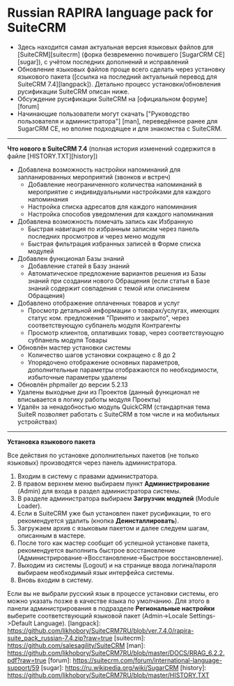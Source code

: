 Russian RAPIRA language pack for SuiteCRM
=========================================

+ Здесь находится самая актуальная версия языковых файлов для [SuiteCRM][suitecrm] (форка безвременно почившего [SugarCRM CE] [sugar]), с учётом последних дополнений и исправлений
+ Обновление языковых файлов проще всего сделать через установку языкового пакета ([ссылка на последний актуальный перевод для SuiteCRM 7.4][langpack]). Детально процесс установки/обновления русификации SuiteCRM описан ниже.
+ Обсуждение русификации SuiteCRM на [официальном форуме][forum]
+ Начинающие пользователи могут скачать ["Руководство пользователя и администратора"] [man], переведённое ранее для SugarCRM CE, но вполне подходящее и для знакомства с SuiteCRM.

------------------------------------------------

<b>Что нового в SuiteCRM 7.4</b>    (полная история изменений содержится в файле [HISTORY.TXT][history])

+ Добавлена возможность настройки напоминаний для запланированных мероприятий (звонков и встреч)
	- Добавление неограниченного количества напоминаний в мероприятие с индивидуальными настройками для каждого напоминания
	- Настройка списка адресатов для каждого напоминания
	- Настройка способов уведомления для каждого напоминания
+ Добавлена возможность помечать запись как Избранную
	- Быстрая навигация по избранным записям через панель последних просмотров и через меню модуля
	- Быстрая фильтрация избранных записей в Форме списка модулей
+ Добавлен функционал Базы знаний
	- Добавление статей в Базу знаний
	- Автоматическое предложение вариантов решения из Базы знаний при создании нового Обращения (если статья в Базе знаний содержит совпадения с темой или описанием Обращения)
+ Добавлено отображение оплаченных товаров и услуг
	- Просмотр детальной информации о товарах/услугах, имеющих статус ком. предложения "Принято и закрыто", через соответствующую субпанель модуля Контрагенты 
	- Просмотр клиентов, оплативших товар, через соответствующую субпанель модуля Товары
+ Обновлён мастер установки системы
	- Количество шагов установки сокращено с 8 до 2
	- Упорядочено отображение основных параметров, дополнительные параметры отображаются по необходимости, избыточные параметры удалены
+ Обновлён phpmailer до версии 5.2.13
+ Удалены выходные дни из Проектов (данный функционал не вписывается в логику работы модуля Проекты)
+ Удалён за ненадобностью модуль QuickCRM (стандартная тема SuiteR позволяет работать с SuiteCRM в том числе и на мобильных устройствах)

------------------------------------------------

<b>Установка языкового пакета</b>

Все действия по установке дополнительных пакетов (не только языковых) производятся через панель администратора.

1. Входим в систему с правами администратора.
2. В правом верхнем меню выбираем пункт <b>Администрирование</b> (Admin) для входа в раздел администратора системы.
3. В разделе администратора выбираем <b>Загрузчик модулей</b> (Module Loader).
4. Если в SuiteCRM уже был установлен пакет русификации, то его рекомендуется удалить (кнопка  <b>Деинсталлировать</b>).
5. Загружаем архив с языковым пакетом и далее следуем шагам, описанным в мастере.
6. После того как мастер сообщит об успешной установке пакета, рекомендуется выполнить быстрое восстановление (Администрирование->Восстановление->Быстрое восстановление).
7. Выходим из системы (Logout) и на странице ввода логина/пароля выбираем необходимый язык интерфейса системы.
8. Вновь входим в систему.

Если вы не выбрали русский язык в процессе установки системы, его можно указать позже в качестве языка по умолчанию. Для этого в панели администрирования в подразделе <b>Региональные настройки</b> выберите соответствующий языковой пакет (Admin->Locale Settings->Default Language).
[langpack]: https://github.com/likhobory/SuiteCRM7RU/blob/ver.7.4.0/rapira-suite_pack_russian-7.4.zip?raw=true
[suitecrm]: https://github.com/salesagility/SuiteCRM
[man]: https://github.com/likhobory/SuiteCRM7RU/blob/master/DOCS/RRAG_6.2.2.pdf?raw=true
[forum]: https://suitecrm.com/forum/international-language-support/59
[sugar]: https://ru.wikipedia.org/wiki/SugarCRM
[history]: https://github.com/likhobory/SuiteCRM7RU/blob/master/HISTORY.TXT

